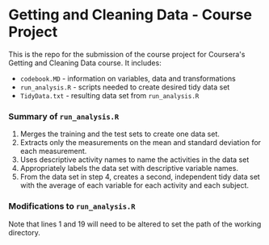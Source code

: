 # Getting and Cleaning Data - Course Project

This is the repo for the submission of the course project for Coursera's Getting and Cleaning Data course.  It includes:
<ul>
<li><code>codebook.MD</code> - information on variables, data and transformations</li>
<li><code>run_analysis.R</code> - scripts needed to create desired tidy data set</li>
<li><code>TidyData.txt</code> - resulting data set from <code>run_analysis.R</code></li>
</ul>

<h3>Summary of <code>run_analysis.R</code></h3>
<ol>
<li>Merges the training and the test sets to create one data set.</li>
<li>Extracts only the measurements on the mean and standard deviation for each measurement.</li>
<li>Uses descriptive activity names to name the activities in the data set</li>
<li>Appropriately labels the data set with descriptive variable names.</li>
<li>From the data set in step 4, creates a second, independent tidy data set with the average of each variable for each activity and each subject.</li>
</ol>

<h3>Modifications to <code>run_analysis.R</code></h3>
Note that lines 1 and 19 will need to be altered to set the path of the working directory.
